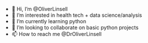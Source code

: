 - 👋 Hi, I’m @OliverLinsell
- 👀 I’m interested in health tech + data science/analysis
- 🌱 I’m currently learning python
- 💞️ I’m looking to collaborate on basic python projects
- 📫 How to reach me @DrOliverLinsell

<!---
OliverLinsell/OliverLinsell is a ✨ special ✨ repository because its `README.md` (this file) appears on your GitHub profile.
You can click the Preview link to take a look at your changes.
--->
